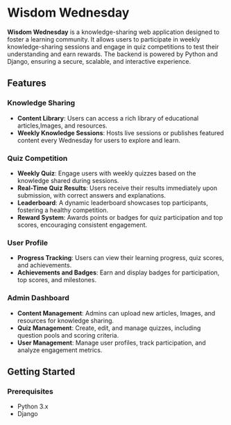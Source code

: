 # Wisdom Wednesday

**Wisdom Wednesday** is a knowledge-sharing web application designed to foster a learning community. It allows users to participate in weekly knowledge-sharing sessions and engage in quiz competitions to test their understanding and earn rewards. The backend is powered by Python and Django, ensuring a secure, scalable, and interactive experience.

## Features

### Knowledge Sharing
- **Content Library**: Users can access a rich library of educational articles,Images, and resources.
- **Weekly Knowledge Sessions**: Hosts live sessions or publishes featured content every Wednesday for users to explore and learn.

### Quiz Competition
- **Weekly Quiz**: Engage users with weekly quizzes based on the knowledge shared during sessions.
- **Real-Time Quiz Results**: Users receive their results immediately upon submission, with correct answers and explanations.
- **Leaderboard**: A dynamic leaderboard showcases top participants, fostering a healthy competition.
- **Reward System**: Awards points or badges for quiz participation and top scores, encouraging consistent engagement.

### User Profile
- **Progress Tracking**: Users can view their learning progress, quiz scores, and achievements.
- **Achievements and Badges**: Earn and display badges for participation, top scores, and milestones.

### Admin Dashboard
- **Content Management**: Admins can upload new articles, Images, and resources for knowledge sharing.
- **Quiz Management**: Create, edit, and manage quizzes, including question pools and scoring criteria.
- **User Management**: Manage user profiles, track participation, and analyze engagement metrics.

## Getting Started

### Prerequisites
- Python 3.x
- Django

